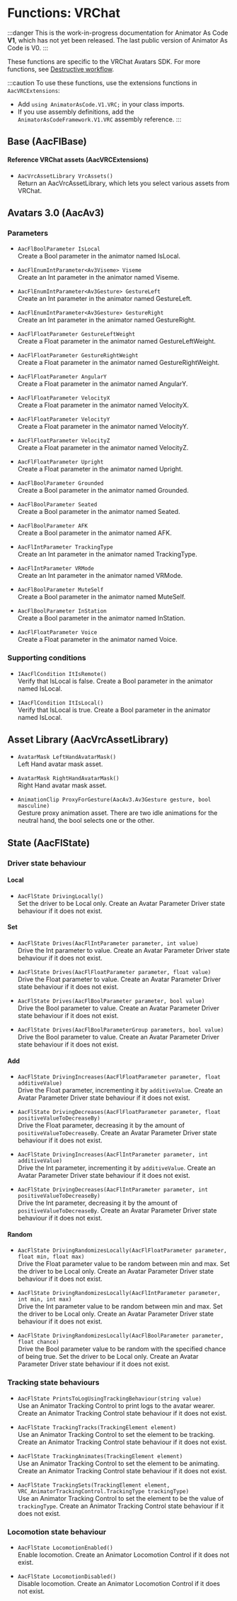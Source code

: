﻿---
sidebar_position: 5
---

# Functions: VRChat

:::danger
This is the work-in-progress documentation for Animator As Code **V1**, which has not yet been released. The last public version of Animator As Code is V0.
:::

These functions are specific to the VRChat Avatars SDK. For more functions, see [Destructive workflow](./functions-vrchat-destructive).

:::caution
To use these functions, use the extensions functions in `AacVRCExtensions`:

- Add `using AnimatorAsCode.V1.VRC;` in your class imports.
- If you use assembly definitions, add the `AnimatorAsCodeFramework.V1.VRC` assembly reference.
:::

## Base (AacFlBase)

#### Reference VRChat assets (AacVRCExtensions)

- `AacVrcAssetLibrary VrcAssets()` <br/>
  Return an AacVrcAssetLibrary, which lets you select various assets from VRChat.


## Avatars 3.0 (AacAv3)

### Parameters

- `AacFlBoolParameter IsLocal` <br/>
  Create a Bool parameter in the animator named IsLocal.

- `AacFlEnumIntParameter<Av3Viseme> Viseme` <br/>
  Create an Int parameter in the animator named Viseme.

- `AacFlEnumIntParameter<Av3Gesture> GestureLeft` <br/>
  Create an Int parameter in the animator named GestureLeft.

- `AacFlEnumIntParameter<Av3Gesture> GestureRight` <br/>
  Create an Int parameter in the animator named GestureRight.

- `AacFlFloatParameter GestureLeftWeight` <br/>
  Create a Float parameter in the animator named GestureLeftWeight.

- `AacFlFloatParameter GestureRightWeight` <br/>
  Create a Float parameter in the animator named GestureRightWeight.

- `AacFlFloatParameter AngularY` <br/>
  Create a Float parameter in the animator named AngularY.

- `AacFlFloatParameter VelocityX` <br/>
  Create a Float parameter in the animator named VelocityX.

- `AacFlFloatParameter VelocityY` <br/>
  Create a Float parameter in the animator named VelocityY.

- `AacFlFloatParameter VelocityZ` <br/>
  Create a Float parameter in the animator named VelocityZ.

- `AacFlFloatParameter Upright` <br/>
  Create a Float parameter in the animator named Upright.

- `AacFlBoolParameter Grounded` <br/>
  Create a Bool parameter in the animator named Grounded.

- `AacFlBoolParameter Seated` <br/>
  Create a Bool parameter in the animator named Seated.

- `AacFlBoolParameter AFK` <br/>
  Create a Bool parameter in the animator named AFK.

- `AacFlIntParameter TrackingType` <br/>
  Create an Int parameter in the animator named TrackingType.

- `AacFlIntParameter VRMode` <br/>
  Create an Int parameter in the animator named VRMode.

- `AacFlBoolParameter MuteSelf` <br/>
  Create a Bool parameter in the animator named MuteSelf.

- `AacFlBoolParameter InStation` <br/>
  Create a Bool parameter in the animator named InStation.

- `AacFlFloatParameter Voice` <br/>
  Create a Float parameter in the animator named Voice.


### Supporting conditions

- `IAacFlCondition ItIsRemote()` <br/>
  Verify that IsLocal is false. Create a Bool parameter in the animator named IsLocal.

- `IAacFlCondition ItIsLocal()` <br/>
  Verify that IsLocal is true. Create a Bool parameter in the animator named IsLocal.


## Asset Library (AacVrcAssetLibrary)

- `AvatarMask LeftHandAvatarMask()` <br/>
  Left Hand avatar mask asset.

- `AvatarMask RightHandAvatarMask()` <br/>
  Right Hand avatar mask asset.

- `AnimationClip ProxyForGesture(AacAv3.Av3Gesture gesture, bool masculine)` <br/>
  Gesture proxy animation asset. There are two idle animations for the neutral hand, the bool selects one or the other.


## State (AacFlState)

### Driver state behaviour

#### Local

- `AacFlState DrivingLocally()` <br/>
  Set the driver to be Local only. Create an Avatar Parameter Driver state behaviour if it does not exist.

#### Set

- `AacFlState Drives(AacFlIntParameter parameter, int value)` <br/>
  Drive the Int parameter to value. Create an Avatar Parameter Driver state behaviour if it does not exist.

- `AacFlState Drives(AacFlFloatParameter parameter, float value)` <br/>
  Drive the Float parameter to value. Create an Avatar Parameter Driver state behaviour if it does not exist.

- `AacFlState Drives(AacFlBoolParameter parameter, bool value)` <br/>
  Drive the Bool parameter to value. Create an Avatar Parameter Driver state behaviour if it does not exist.

- `AacFlState Drives(AacFlBoolParameterGroup parameters, bool value)` <br/>
  Drive the Bool parameter to value. Create an Avatar Parameter Driver state behaviour if it does not exist.

#### Add

- `AacFlState DrivingIncreases(AacFlFloatParameter parameter, float additiveValue)` <br/>
  Drive the Float parameter, incrementing it by `additiveValue`. Create an Avatar Parameter Driver state behaviour if it does not exist.

- `AacFlState DrivingDecreases(AacFlFloatParameter parameter, float positiveValueToDecreaseBy)` <br/>
  Drive the Float parameter, decreasing it by the amount of `positiveValueToDecreaseBy`. Create an Avatar Parameter Driver state behaviour if it does not exist.

- `AacFlState DrivingIncreases(AacFlIntParameter parameter, int additiveValue)` <br/>
  Drive the Int parameter, incrementing it by `additiveValue`. Create an Avatar Parameter Driver state behaviour if it does not exist.

- `AacFlState DrivingDecreases(AacFlIntParameter parameter, int positiveValueToDecreaseBy)` <br/>
  Drive the Int parameter, decreasing it by the amount of `positiveValueToDecreaseBy`. Create an Avatar Parameter Driver state behaviour if it does not exist.

#### Random

- `AacFlState DrivingRandomizesLocally(AacFlFloatParameter parameter, float min, float max)` <br/>
  Drive the Float parameter value to be random between min and max. Set the driver to be Local only. Create an Avatar Parameter Driver state behaviour if it does not exist.

- `AacFlState DrivingRandomizesLocally(AacFlIntParameter parameter, int min, int max)` <br/>
  Drive the Int parameter value to be random between min and max. Set the driver to be Local only. Create an Avatar Parameter Driver state behaviour if it does not exist.

- `AacFlState DrivingRandomizesLocally(AacFlBoolParameter parameter, float chance)` <br/>
  Drive the Bool parameter value to be random with the specified chance of being true. Set the driver to be Local only. Create an Avatar Parameter Driver state behaviour if it does not exist.

### Tracking state behaviours

- `AacFlState PrintsToLogUsingTrackingBehaviour(string value)` <br/>
  Use an Animator Tracking Control to print logs to the avatar wearer. Create an Animator Tracking Control state behaviour if it does not exist.

- `AacFlState TrackingTracks(TrackingElement element)` <br/>
  Use an Animator Tracking Control to set the element to be tracking. Create an Animator Tracking Control state behaviour if it does not exist.

- `AacFlState TrackingAnimates(TrackingElement element)` <br/>
  Use an Animator Tracking Control to set the element to be animating. Create an Animator Tracking Control state behaviour if it does not exist.

- `AacFlState TrackingSets(TrackingElement element, VRC_AnimatorTrackingControl.TrackingType trackingType)` <br/>
  Use an Animator Tracking Control to set the element to be the value of `trackingType`. Create an Animator Tracking Control state behaviour if it does not exist.
 
### Locomotion state behaviour

- `AacFlState LocomotionEnabled()` <br/>
  Enable locomotion. Create an Animator Locomotion Control if it does not exist.

- `AacFlState LocomotionDisabled()` <br/>
  Disable locomotion. Create an Animator Locomotion Control if it does not exist.